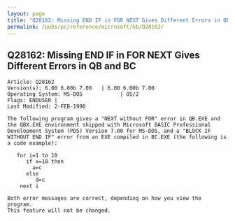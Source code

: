```yaml
---
layout: page
title: "Q28162: Missing END IF in FOR NEXT Gives Different Errors in QB and BC"
permalink: /pubs/pc/reference/microsoft/kb/Q28162/
---
```


## Q28162: Missing END IF in FOR NEXT Gives Different Errors in QB and BC

	Article: Q28162
	Version(s): 6.00 6.00b 7.00   | 6.00 6.00b 7.00
	Operating System: MS-DOS            | OS/2
	Flags: ENDUSER |
	Last Modified: 2-FEB-1990
	
	The following program gives a "NEXT without FOR" error in QB.EXE and
	the QBX.EXE environment shipped with Microsoft BASIC Professional
	Development System (PDS) Version 7.00 for MS-DOS, and a "BLOCK IF
	WITHOUT END IF" error from an EXE compiled in BC.EXE (the following is
	a code example):
	
	   for i=1 to 10
	      if x=10 then
	        a=c
	      else
	         d=c
	    next i
	
	Both error messages are correct, depending on how you view the program.
	This feature will not be changed.
